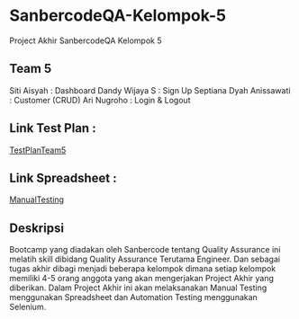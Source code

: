 # SanbercodeQA-Kelompok-5
Project Akhir SanbercodeQA Kelompok 5

## Team 5
Siti Aisyah : Dashboard
Dandy Wijaya S : Sign Up
Septiana Dyah Anissawati : Customer (CRUD)
Ari Nugroho : Login & Logout

## Link Test Plan :
[TestPlanTeam5](https://docs.google.com/document/d/1b1b2ZOZoG7D5RCbYE65cogX_MSZUU2PE/edit?usp=sharing&ouid=108501914389802072823&rtpof=true&sd=true)

## Link Spreadsheet :
[ManualTesting](https://docs.google.com/spreadsheets/d/1pp3qPAeNok7nsu6IlUUHvC4B18C1dj9BmsQH5FJNnDw/edit?usp=sharing)

## Deskripsi
Bootcamp yang diadakan oleh Sanbercode tentang Quality Assurance ini melatih skill dibidang Quality Assurance Terutama Engineer. Dan sebagai tugas akhir dibagi menjadi beberapa kelompok dimana setiap kelompok memiliki 4-5 orang anggota yang akan mengerjakan Project Akhir yang diberikan. Dalam Project Akhir ini akan melaksanakan Manual Testing menggunakan Spreadsheet dan Automation Testing menggunakan Selenium.
